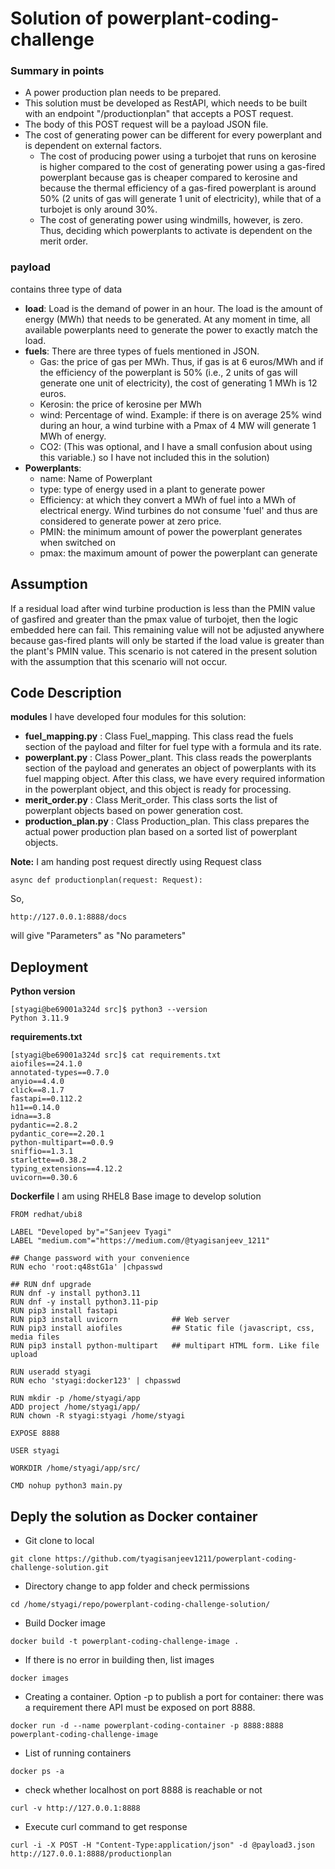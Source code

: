 # Solution of powerplant-coding-challenge

### Summary in points 

- A power production plan needs to be prepared.
- This solution must be developed as RestAPI, which needs to be built with an endpoint "/productionplan" that accepts a POST request.
- The body of this POST request will be a payload JSON file.
- The cost of generating power can be different for every powerplant and is dependent on external factors.
	- The cost of producing power using a turbojet that runs on kerosine is higher compared to the cost of generating power using a gas-fired powerplant because gas is cheaper compared to kerosine and because the thermal efficiency of a gas-fired powerplant is around 50% (2 units of gas will generate 1 unit of electricity), while that of a turbojet is only around 30%.
	- The cost of generating power using windmills, however, is zero. Thus, deciding which powerplants to activate is dependent on the merit order.
	
### payload
contains three type of data 
- **load**: Load is the demand of power in an hour. The load is the amount of energy (MWh) that needs to be generated. At any moment in time, all available powerplants need to generate the power to exactly match the load.
- **fuels**: There are three types of fuels mentioned in JSON.
	- Gas: the price of gas per MWh. Thus, if gas is at 6 euros/MWh and if the efficiency of the powerplant is 50% (i.e., 2 units of gas will generate one unit of electricity), the cost of generating 1 MWh is 12 euros.
	- Kerosin: the price of kerosine per MWh
	- wind: Percentage of wind. Example: if there is on average 25% wind during an hour, a wind turbine with a Pmax of 4 MW will generate 1 MWh of energy.
	- CO2: (This was optional, and I have a small confusion about using this variable.) so I have not included this in the solution)
- **Powerplants**: 
	- name: Name of Powerplant
	- type: type of energy used in a plant to generate power
	- Efficiency: at which they convert a MWh of fuel into a MWh of electrical energy. Wind turbines do not consume 'fuel' and thus are considered to generate power at zero price.
	- PMIN: the minimum amount of power the powerplant generates when switched on
	- pmax: the maximum amount of power the powerplant can generate
  
## Assumption 
If a residual load after wind turbine production is less than the PMIN value of gasfired and greater than the pmax value of turbojet, then the logic embedded here can fail. This remaining value will not be adjusted anywhere because gas-fired plants will only be started if the load value is greater than the plant's PMIN value.
This scenario is not catered in the present solution with the assumption that this scenario will not occur.

## Code Description
**modules** I have developed four modules for this solution: 
- **fuel_mapping.py** : Class Fuel_mapping. This class read the fuels section of the payload and filter for fuel type with a formula and its rate.  
- **powerplant.py** : Class Power_plant. This class reads the powerplants section of the payload and generates an object of powerplants with its fuel mapping object.
                      After this class, we have every required information in the powerplant object, and this object is ready for processing.
- **merit_order.py** : Class Merit_order. This class sorts the list of powerplant objects based on power generation cost.
- **production_plan.py** : Class Production_plan. This class prepares the actual power production plan based on a sorted list of powerplant objects. 

**Note:** I am handing post request directly using Request class 
```
async def productionplan(request: Request):
```
So, 
```
http://127.0.0.1:8888/docs
``` 
will give "Parameters" as "No parameters" 

## Deployment
**Python version** 
```
[styagi@be69001a324d src]$ python3 --version
Python 3.11.9
```

**requirements.txt**
```
[styagi@be69001a324d src]$ cat requirements.txt
aiofiles==24.1.0
annotated-types==0.7.0
anyio==4.4.0
click==8.1.7
fastapi==0.112.2
h11==0.14.0
idna==3.8
pydantic==2.8.2
pydantic_core==2.20.1
python-multipart==0.0.9
sniffio==1.3.1
starlette==0.38.2
typing_extensions==4.12.2
uvicorn==0.30.6
```

**Dockerfile** I am using RHEL8 Base image to develop solution 
```
FROM redhat/ubi8

LABEL "Developed by"="Sanjeev Tyagi"
LABEL "medium.com"="https://medium.com/@tyagisanjeev_1211"

## Change password with your convenience
RUN echo 'root:q48stG1a' |chpasswd

## RUN dnf upgrade
RUN dnf -y install python3.11
RUN dnf -y install python3.11-pip
RUN pip3 install fastapi
RUN pip3 install uvicorn            ## Web server 
RUN pip3 install aiofiles           ## Static file (javascript, css, media files 
RUN pip3 install python-multipart   ## multipart HTML form. Like file upload 

RUN useradd styagi
RUN echo 'styagi:docker123' | chpasswd

RUN mkdir -p /home/styagi/app
ADD project /home/styagi/app/
RUN chown -R styagi:styagi /home/styagi

EXPOSE 8888

USER styagi 

WORKDIR /home/styagi/app/src/

CMD nohup python3 main.py 
```


## Deply the solution as Docker container 
- Git clone to local 
```
git clone https://github.com/tyagisanjeev1211/powerplant-coding-challenge-solution.git
```

- Directory change to app folder and check permissions 
```
cd /home/styagi/repo/powerplant-coding-challenge-solution/
```

- Build Docker image 
```
docker build -t powerplant-coding-challenge-image . 
```

- If there is no error in building then, list images  
```
docker images 
```

- Creating a container. Option -p to publish a port for container: there was a requirement there API must be exposed on port 8888.  
```
docker run -d --name powerplant-coding-container -p 8888:8888 powerplant-coding-challenge-image
```

- List of running containers 
```
docker ps -a 
```

- check whether localhost on port 8888 is reachable or not 
```
curl -v http://127.0.0.1:8888 
```

- Execute curl command to get response 
```
curl -i -X POST -H "Content-Type:application/json" -d @payload3.json http://127.0.0.1:8888/productionplan
``` 
